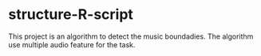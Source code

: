 # structure-R-script
This project is an algorithm to detect the music boundadies. The algorithm use multiple audio feature for the task.
